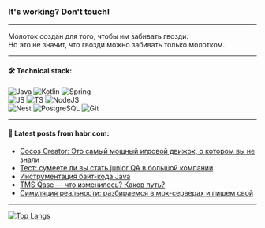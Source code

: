 ### It's working? Don't touch!

---
Молоток создан для того, чтобы им забивать гвозди. <br>
Но это не значит, что гвозди можно забивать только молотком.

---

#### 🛠️ Technical stack:

![Java](https://img.shields.io/badge/Java-informational?logo=Oracle&style=flat&logoColor=white&color=FF4500)
![Kotlin](https://img.shields.io/badge/Kotlin-informational?logo=Kotlin&style=flat&logoColor=white&color=774D97)
![Spring](https://img.shields.io/badge/SpringBoot-informational?logo=SpringBoot&style=flat&logoColor=white&color=6DB33F) <br>
![JS](https://img.shields.io/badge/JS-informational?logo=javaScript&style=flat&logoColor=black&color=F7Df1E)
![TS](https://img.shields.io/badge/TypeScript-informational?logo=typeScript&style=flat&logoColor=black&color=0667A8)
![NodeJS](https://img.shields.io/badge/NodeJS-informational?logo=node.js&style=flat&logoColor=white&color=70A760) <br>
![Nest](https://img.shields.io/badge/NestJS-informational?logo=NestJS&style=flat&logoColor=white&color=E0234E)
![PostgreSQL](https://img.shields.io/badge/PostgreSQL-informational?logo=PostgreSQL&style=flat&logoColor=white&color=DAA520)
![Git](https://img.shields.io/badge/Git-informational?logo=git&style=flat&logoColor=white&color=778899)

___

#### 💬 Latest posts from habr.com:

<!-- BLOG-POST-LIST:START -->
- [Cocos Creator: Это самый мощный игровой движок, о котором вы не знали](https://habr.com/ru/articles/750034/?utm_source=habrahabr&utm_medium=rss&utm_campaign=750034)
- [Тест: сумеете ли вы стать junior QA в большой компании](https://habr.com/ru/specials/743616/?utm_source=habrahabr&utm_medium=rss&utm_campaign=743616)
- [Инструментация байт-кода Java](https://habr.com/ru/articles/750028/?utm_source=habrahabr&utm_medium=rss&utm_campaign=750028)
- [TMS Qase — что изменилось? Каков путь?](https://habr.com/ru/articles/749652/?utm_source=habrahabr&utm_medium=rss&utm_campaign=749652)
- [Симуляция реальности: разбираемся в мок-серверах и пишем свой](https://habr.com/ru/companies/alfa/articles/749890/?utm_source=habrahabr&utm_medium=rss&utm_campaign=749890)
<!-- BLOG-POST-LIST:END -->

---
[![Top Langs](https://github-readme-stats-git-master-advtsetting-gmailcom.vercel.app/api/top-langs/?username=zloylis&langs_count=10&hide_title=false&title_color=e6edf3&size_weight=0.5&count_weight=0.5&layout=compact&hide_border=true&theme=dracula)](https://github.com/zloylis)

<!-- ![GitHub stats](https://github-readme-stats-git-master-advtsetting-gmailcom.vercel.app/api?username=zloylis&show_icons=true&hide_border=true&theme=dracula&hide_title=true&include_all_commits=true&count_private=true&hide=contribs&hide_rank=true) -->
